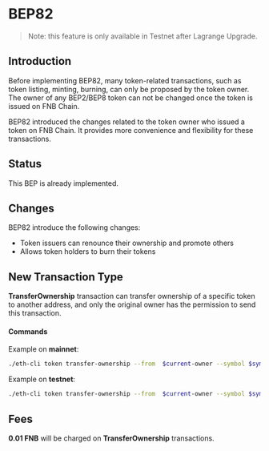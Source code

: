 # BEP82

> Note: this feature is only available in Testnet after Lagrange Upgrade.

## Introduction

Before implementing BEP82, many token-related transactions, such as token listing, minting, burning, can only be proposed by the token owner.  The owner of any BEP2/BEP8  token can not be changed once the token is issued on FNB Chain.

BEP82 introduced the changes related to the token owner who issued a token on FNB Chain. It provides more convenience and flexibility for these transactions.

## Status

This BEP is already implemented.

## Changes

BEP82 introduce the following changes:

- Token issuers can renounce their ownership and promote others
- Allows token holders to burn their tokens

## New Transaction Type

**TransferOwnership** transaction can transfer ownership of a specific token to another address, and only the original owner has the permission to send this transaction.

#### Commands

Example on **mainnet**:

```bash
./eth-cli token transfer-ownership --from  $current-owner --symbol $symbol --new-owner $new-owner  --chain-id FNB-Chain-Tigris   --node  https://dataseed5.defibit.io:443 --trust-node
```
Example on **testnet**:

```bash
./eth-cli token transfer-ownership --from  $current-owner --symbol $symbol --new-owner $new-owner --chain-id FNB-Chain-Nile  --node=data-seed-pre-2-s1.finanscan.io:80--trust-node
```

## Fees

**0.01 FNB** will be charged on **TransferOwnership** transactions.




